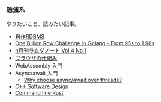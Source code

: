 ### 勉強系

やりたいこと、読みたい記事。

- [自作RDBMS](https://ryogrid.github.io/dbms-jisaku/)
- [One Billion Row Challenge in Golang - From 95s to 1.96s](https://r2p.dev/b/2024-03-18-1brc-go/)
- [n月刊ラムダノート Vol.4 No.1](https://www.lambdanote.com/products/nmonthly-vol-4-no-1-2024)
- [ブラウザの仕組み](https://web.dev/articles/howbrowserswork?hl=ja)
- WebAssembly 入門
- Async/await 入門
  - [Why choose async/await over threads?](https://notgull.net/why-not-threads/)
- [C++ Software Design](https://www.amazon.co.jp/Software-Design-Principles-Patterns-High-quality/dp/1098113160)
- [Command line Rust](https://www.amazon.co.jp/Command-Line-Rust-Project-Based-Primer-Writing/dp/1098109430)